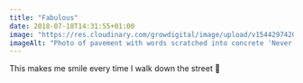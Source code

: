 ```yaml
---
title: "Fabulous"
date: 2018-07-18T14:31:55+01:00
image: "https://res.cloudinary.com/growdigital/image/upload/v1544297420/fabulous-29616699508.jpg"
imageAlt: "Photo of pavement with words scratched into concrete 'Never miss an opportunity to be Fabulous'"
---
```


This makes me smile every time I walk down the street 🙂
